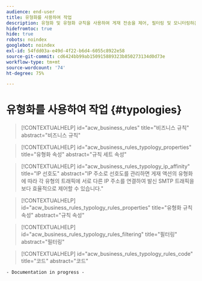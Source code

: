 ```yaml
---
audience: end-user
title: 유형화를 사용하여 작업
description: 유형화 및 유형화 규칙을 사용하여 게재 전송을 제어, 필터링 및 모니터링하는 방법에 대해 알아봅니다.
hidefromtoc: true
hide: true
robots: noindex
googlebot: noindex
exl-id: 54fdd03a-e49d-4f22-b6d4-6055c8922e58
source-git-commit: cd6424bb99ab150915889323b850273134d0d73e
workflow-type: tm+mt
source-wordcount: '74'
ht-degree: 75%

---
```


# 유형화를 사용하여 작업 {#typologies}

>[!CONTEXTUALHELP]
>id="acw_business_rules"
>title="비즈니스 규칙"
>abstract="비즈니스 규칙"

>[!CONTEXTUALHELP]
>id="acw_business_rules_typology_properties"
>title="유형화 속성"
>abstract="규칙 세트 속성"

>[!CONTEXTUALHELP]
>id="acw_business_rules_typology_ip_affinity"
>title="IP 선호도"
>abstract="IP 주소로 선호도를 관리하면 게재 액션의 유형화에 따라 각 유형의 트래픽에 서로 다른 IP 주소를 연결하여 발신 SMTP 트래픽을 보다 효율적으로 제어할 수 있습니다."

>[!CONTEXTUALHELP]
>id="acw_business_rules_typology_rules_properties"
>title="유형화 규칙 속성"
>abstract="규칙 속성"

>[!CONTEXTUALHELP]
>id="acw_business_rules_typology_rules_filtering"
>title="필터링"
>abstract="필터링"

>[!CONTEXTUALHELP]
>id="acw_business_rules_typology_rules_code"
>title="코드"
>abstract="코드"

`- Documentation in progress -`
